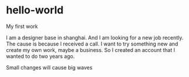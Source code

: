 # hello-world
My first work

I am a designer base in shanghai. And I am looking for a new job recently.
The cause is because I received a call.
I want to try something new and create my own work, maybe a business. So I created an account that I wanted to do two years ago. 

Small changes will cause big waves

